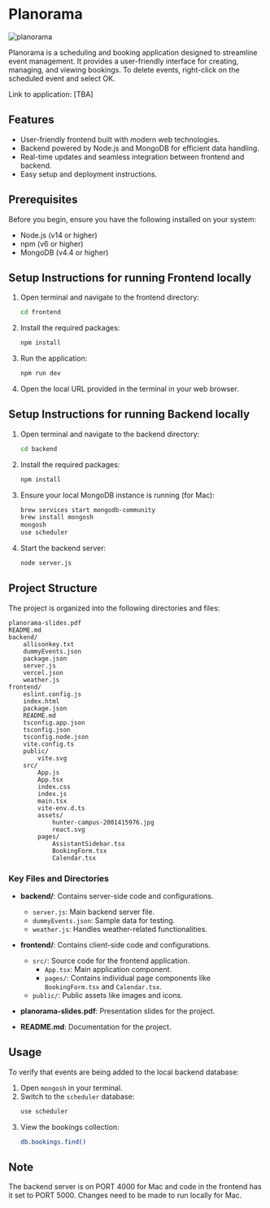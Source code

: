 # Planorama

![planorama](https://github.com/user-attachments/assets/806542d8-32b1-4ac2-81d5-99284b8900a6)

Planorama is a scheduling and booking application designed to streamline event management. It provides a user-friendly interface for creating, managing, and viewing bookings. To delete events, right-click on the scheduled event and select OK.

Link to application: [TBA]

## Features

- User-friendly frontend built with modern web technologies.
- Backend powered by Node.js and MongoDB for efficient data handling.
- Real-time updates and seamless integration between frontend and backend.
- Easy setup and deployment instructions.

## Prerequisites

Before you begin, ensure you have the following installed on your system:

- Node.js (v14 or higher)
- npm (v6 or higher)
- MongoDB (v4.4 or higher)

## Setup Instructions for running Frontend locally

1. Open terminal and navigate to the frontend directory:
    ```bash
    cd frontend
    ```
2. Install the required packages:
    ```bash
    npm install
    ```
3. Run the application:
    ```bash
    npm run dev
    ```
4. Open the local URL provided in the terminal in your web browser.

## Setup Instructions for running Backend locally

1. Open terminal and navigate to the backend directory:
    ```bash
    cd backend
    ```
2. Install the required packages:
    ```bash
    npm install
    ```
3. Ensure your local MongoDB instance is running (for Mac):
    ```bash
    brew services start mongodb-community
    brew install mongosh
    mongosh
    use scheduler
    ```
4. Start the backend server:
    ```bash
    node server.js
    ```

## Project Structure

The project is organized into the following directories and files:

```
planorama-slides.pdf
README.md
backend/
    allisonkey.txt
    dummyEvents.json
    package.json
    server.js
    vercel.json
    weather.js
frontend/
    eslint.config.js
    index.html
    package.json
    README.md
    tsconfig.app.json
    tsconfig.json
    tsconfig.node.json
    vite.config.ts
    public/
        vite.svg
    src/
        App.js
        App.tsx
        index.css
        index.js
        main.tsx
        vite-env.d.ts
        assets/
            hunter-campus-2001415976.jpg
            react.svg
        pages/
            AssistantSidebar.tsx
            BookingForm.tsx
            Calendar.tsx
```

### Key Files and Directories

- **backend/**: Contains server-side code and configurations.
  - `server.js`: Main backend server file.
  - `dummyEvents.json`: Sample data for testing.
  - `weather.js`: Handles weather-related functionalities.

- **frontend/**: Contains client-side code and configurations.
  - `src/`: Source code for the frontend application.
    - `App.tsx`: Main application component.
    - `pages/`: Contains individual page components like `BookingForm.tsx` and `Calendar.tsx`.
  - `public/`: Public assets like images and icons.

- **planorama-slides.pdf**: Presentation slides for the project.
- **README.md**: Documentation for the project.

## Usage

To verify that events are being added to the local backend database:

1. Open `mongosh` in your terminal.
2. Switch to the `scheduler` database:
    ```bash
    use scheduler
    ```
3. View the bookings collection:
    ```bash
    db.bookings.find()
    ```

## Note 

The backend server is on PORT 4000 for Mac and code in the frontend has it set to PORT 5000. Changes need to be made to run locally for Mac. 